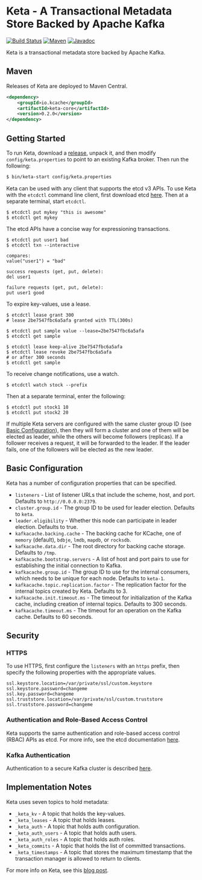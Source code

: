 # Keta - A Transactional Metadata Store Backed by Apache Kafka

[![Build Status][github-actions-shield]][github-actions-link]
[![Maven][maven-shield]][maven-link]
[![Javadoc][javadoc-shield]][javadoc-link]

[github-actions-shield]: https://github.com/rayokota/keta/workflows/build/badge.svg
[github-actions-link]: https://github.com/rayokota/keta/actions
[maven-shield]: https://img.shields.io/maven-central/v/io.kcache/keta-core.svg
[maven-link]: https://search.maven.org/#search%7Cga%7C1%7Cketa-core
[javadoc-shield]: https://javadoc.io/badge/io.kcache/keta-core.svg?color=blue
[javadoc-link]: https://javadoc.io/doc/io.kcache/keta-core

Keta is a transactional metadata store backed by Apache Kafka.

## Maven

Releases of Keta are deployed to Maven Central.

```xml
<dependency>
    <groupId>io.kcache</groupId>
    <artifactId>keta-core</artifactId>
    <version>0.2.0</version>
</dependency>
```

## Getting Started

To run Keta, download a [release](https://github.com/rayokota/keta/releases), unpack it, and then modify `config/keta.properties` to point to an existing Kafka broker.  Then run the following:

```bash
$ bin/keta-start config/keta.properties
```

Keta can be used with any client that supports the etcd v3 APIs.  To use Keta with the `etcdctl` command line client, first download etcd [here](https://github.com/etcd-io/etcd).  Then at a separate terminal, start `etcdctl`.

```
$ etcdctl put mykey "this is awesome"
$ etcdctl get mykey
```

The etcd APIs have a concise way for expressioning transactions.

```
$ etcdctl put user1 bad
$ etcdctl txn --interactive

compares:
value("user1") = "bad"      

success requests (get, put, delete):
del user1  

failure requests (get, put, delete):
put user1 good
```

To expire key-values, use a lease.

```
$ etcdctl lease grant 300
# lease 2be7547fbc6a5afa granted with TTL(300s)

$ etcdctl put sample value --lease=2be7547fbc6a5afa
$ etcdctl get sample

$ etcdctl lease keep-alive 2be7547fbc6a5afa
$ etcdctl lease revoke 2be7547fbc6a5afa
# or after 300 seconds
$ etcdctl get sample
```

To receive change notifications, use a watch.

```
$ etcdctl watch stock --prefix
```

Then at a separate terminal, enter the following:

```
$ etcdctl put stock1 10
$ etcdctl put stock2 20
```

If multiple Keta servers are configured with the same cluster group ID (see [Basic Configuration](#basic-configuration)), then they will form a cluster and one of them will be elected as leader, while the others will become followers (replicas).  If a follower receives a request, it will be forwarded to the leader.  If the leader fails, one of the followers will be elected as the new leader.



## Basic Configuration

Keta has a number of configuration properties that can be specified.  

- `listeners` - List of listener URLs that include the scheme, host, and port.  Defaults to `http://0.0.0.0:2379`.  
- `cluster.group.id` - The group ID to be used for leader election.  Defaults to `keta`.
- `leader.eligibility` - Whether this node can participate in leader election.  Defaults to true.
- `kafkacache.backing.cache` - The backing cache for KCache, one of `memory` (default), `bdbje`, `lmdb`, `mapdb`, or `rocksdb`.
- `kafkacache.data.dir` - The root directory for backing cache storage.  Defaults to `/tmp`.
- `kafkacache.bootstrap.servers` - A list of host and port pairs to use for establishing the initial connection to Kafka.
- `kafkacache.group.id` - The group ID to use for the internal consumers, which needs to be unique for each node.  Defaults to `keta-1`.
- `kafkacache.topic.replication.factor` - The replication factor for the internal topics created by Keta.  Defaults to 3.
- `kafkacache.init.timeout.ms` - The timeout for initialization of the Kafka cache, including creation of internal topics.  Defaults to 300 seconds.
- `kafkacache.timeout.ms` - The timeout for an operation on the Kafka cache.  Defaults to 60 seconds.

## Security

### HTTPS

To use HTTPS, first configure the `listeners` with an `https` prefix, then specify the following properties with the appropriate values.

```
ssl.keystore.location=/var/private/ssl/custom.keystore
ssl.keystore.password=changeme
ssl.key.password=changeme
ssl.truststore.location=/var/private/ssl/custom.truststore
ssl.truststore.password=changeme
```


### Authentication and Role-Based Access Control

Keta supports the same authentication and role-based access control (RBAC) APIs as etcd.  For more info, see the etcd documentation [here](https://etcd.io/docs/v3.4.0/op-guide/authentication/).


### Kafka Authentication

Authentication to a secure Kafka cluster is described [here](https://github.com/rayokota/kcache#security).
 
## Implementation Notes


Keta uses seven topics to hold metadata:

- `_keta_kv` - A topic that holds the key-values.
- `_keta_leases` - A topic that holds leases.
- `_keta_auth` - A topic that holds auth configuration.
- `_keta_auth_users` - A topic that holds auth users.
- `_keta_auth_roles` - A topic that holds auth roles.
- `_keta_commits` - A topic that holds the list of committed transactions.
- `_keta_timestamps` - A topic that stores the maximum timestamp that the transaction manager is allowed to return to clients.

For more info on Keta, see this [blog post](https://yokota.blog/2020/11/09/keta-a-metadata-store-backed-by-apache-kafka/).
